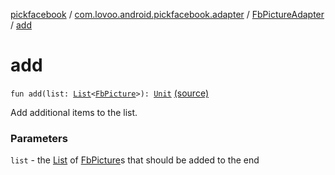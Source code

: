 [pickfacebook](../../index.md) / [com.lovoo.android.pickfacebook.adapter](../index.md) / [FbPictureAdapter](index.md) / [add](./add.md)

# add

`fun add(list: `[`List`](https://kotlinlang.org/api/latest/jvm/stdlib/kotlin.collections/-list/index.html)`<`[`FbPicture`](../../com.lovoo.android.pickfacebook.model/-fb-picture/index.md)`>): `[`Unit`](https://kotlinlang.org/api/latest/jvm/stdlib/kotlin/-unit/index.html) [(source)](https://github.com/lovoo/android-pickpic/blob/master/pickfacebook/src/main/kotlin/com/lovoo/android/pickfacebook/adapter/FbPictureAdapter.kt#L74)

Add additional items to the list.

### Parameters

`list` - the [List](https://kotlinlang.org/api/latest/jvm/stdlib/kotlin.collections/-list/index.html) of [FbPicture](../../com.lovoo.android.pickfacebook.model/-fb-picture/index.md)s that should be added to the end